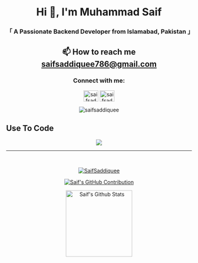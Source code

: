 
<!-- Intro  -->
<div align="center">
  <h1>Hi 👋, I'm Muhammad Saif</h1>
  <h3>「 A Passionate Backend Developer from Islamabad, Pakistan 」</h3>
</div>


## <p align="center">📫 How to reach me **saifsaddiquee786@gmail.com**</p>


<h3 align="center">Connect with me:</h3>
<p align="center">
<a href="http://linkedin.com/in/muhammad-saif-960113238" target="blank"><img align="center" src="https://raw.githubusercontent.com/rahuldkjain/github-profile-readme-generator/master/src/images/icons/Social/linked-in-alt.svg" alt="saifsaddiquee" height="30" width="40" /></a>
<a href="https://www.instagram.com/saifsaddiquee" target="blank"><img align="center" src="https://raw.githubusercontent.com/rahuldkjain/github-profile-readme-generator/master/src/images/icons/Social/instagram.svg" alt="saifsaddiquee" height="30" width="40" /></a>
</p>
<p align="center"><img src="https://komarev.com/ghpvc/?username=SaifSaddiquee&label=Profile%20views&color=0e75b6&style=flat" alt="saifsaddiquee" /></p>

## Use To Code
<p align="center">
  <img src="https://skillicons.dev/icons?i=,js,ts,nodejs,nestjs,aws,netlify,git,github,postman,npm,yarn,notion,stackoverflow,vscode,mongodb,cloudflare&perline=11" />
</p>

<hr/>
<br/>
<a href="https://github.com/SaifSaddiquee">  
<p align="center">
  <img align="center" src="https://github-readme-streak-stats.herokuapp.com/?user=SaifSaddiquee&theme=radical&border=7F3FBF&background=0D1117" alt="SaifSaddiquee" />
</p>


<p align="center">
  <img src="https://github-profile-summary-cards.vercel.app/api/cards/profile-details?username=SaifSaddiquee&theme=radical" alt="Saif's GitHub Contribution"/>
</p>

<p align="center" >
  <img alt="Saif's Github Stats" src="https://denvercoder1-github-readme-stats.vercel.app/api?username=SaifSaddiquee&show_icons=true&count_private=true&theme=react&border_color=7F3FBF&bg_color=0D1117&title_color=F85D7F&icon_color=F8D866" height="180em">
<!--   <img alt="Saif's Top Languages" src="https://denvercoder1-github-readme-stats.vercel.app/api/top-langs/?username=SaifSaddiquee&langs_count=8&layout=compact&theme=react&border_color=7F3FBF&bg_color=0D1117&title_color=F85D7F&icon_color=F8D866" height="180em">
</p> -->
</a>  




